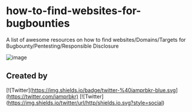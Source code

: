 # how-to-find-websites-for-bugbounties
A list of awesome resources on how to find websites/Domains/Targets for Bugbounty/Pentesting/Responsible Disclosure

![image](https://images.pexels.com/photos/1068523/pexels-photo-1068523.jpeg)

## Created by

[![Twitter](https://img.shields.io/badge/twitter-%40iamprbkr-blue.svg](https://twitter.com/iamprbkr)
[![Twitter] (https://img.shields.io/twitter/url/http/shields.io.svg?style=social)


